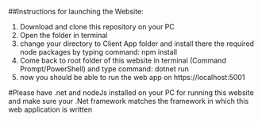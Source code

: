


##Instructions for launching the Website:

1. Download and clone this repository on your PC
2. Open the folder in terminal
3. change your directory to Client App folder and install there the required node packages by typing command: npm install
4. Come back to root folder of this website in terminal (Command Prompt/PowerShell) and type command: dotnet run
5. now you should be able to run the web app on https://localhost:5001


#Please have .net and nodeJs installed on your PC for running this website and make sure your .Net framework matches the framework in which this web application is written